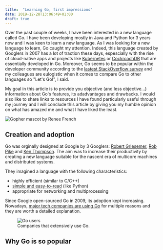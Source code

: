 ```yaml
---
title:  "Learning Go, first impressions"
date: 2019-12-28T13:06:49+01:00
draft: true
---
```


Over the past couple of weeks, I have been interested in a new language called Go. I have been developing mostly in Java and Python for 3 years now and I was keen to learn a new language. As I was looking for a new language to learn, Go caught my attention. Indeed, this language created by Googlers in 2007 has a lot of traction these days, espescially with the rise of cloud-native apps  and projects like [Kubernetes](https://kubernetes.io/) or [CockroachDB](https://www.cockroachlabs.com/) that are essentially developed in Go. Moreover, Go seems to be popular within the developer community according to the [lastest StackOverflow survey](https://insights.stackoverflow.com/survey/2019) and my colleagues are eulogistic when it comes to compare Go to other languages so "Let's Go!", I said.

My goal in this article is to provide you objective (and less objective...)  information about Go's features, its adadvantages and drawbacks. I would also like to share links to resources I have found particularly useful through my journey and I will conclude this article by giving you my humble opinion on what has amazed me and what I have liked the least.

![Gopher mascot by Renee French](/img/go_first_impressions/gopher.png)

## Creation and adoption

Go was orginally designed at Google by 3 Googlers: [Robert Griesemer](https://github.com/griesemer), [Rob Pike](https://github.com/robpike) and [Ken Thompson](https://github.com/ken). The aim was to increase their productivity by creating a new language suitable for the nascent era of multicore machines and distributed systems.

They imagined a language with the following characteristics:

* highly efficient (similar to C/C++)
* [simple and easy-to-read](https://www.youtube.com/watch?v=cQ7STILAS0M) (like Python)
* appropriate for networking and multiprocessing

Since Google open-sourced Go in 2009, its adoption kept increasing. Nowadays, [major tech companies are using Go](https://github.com/golang/go/wiki/GoUsers) for multiple reasons and they are worth a detailed explanation.

<figure>
  <img src="/img/go_first_impressions/go_users.png" alt="Go users"/>
  <figcaption>Companies that extensively use Go.</figcaption>
</figure>

## Why Go is so popular 
